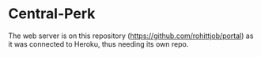 # Central-Perk

The web server is on this repository (https://github.com/rohittjob/portal) as it was connected to Heroku, thus needing its own repo.
